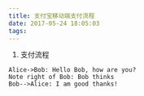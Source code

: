 ```yaml
---
title: 支付宝移动端支付流程
date: 2017-05-24 18:05:03
tags:
---
```

1. 支付流程  

```sequence
Alice->Bob: Hello Bob, how are you?
Note right of Bob: Bob thinks
Bob-->Alice: I am good thanks!
```

